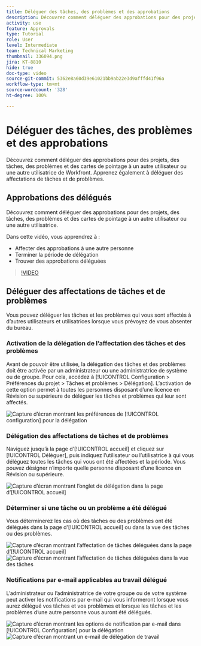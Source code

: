 ```yaml
---
title: Déléguer des tâches, des problèmes et des approbations
description: Découvrez comment déléguer des approbations pour des projets, des tâches, des problèmes et des cartes de pointage à un autre utilisateur ou une autre utilisatrice de Workfront. Apprenez également à déléguer des affectations de tâches et de problèmes.
activity: use
feature: Approvals
type: Tutorial
role: User
level: Intermediate
team: Technical Marketing
thumbnail: 336094.png
jira: KT-8810
hide: true
doc-type: video
source-git-commit: 5362e8a60d39e61021bb9ab22e3d9afffd41f96a
workflow-type: tm+mt
source-wordcount: '328'
ht-degree: 100%

---
```


# Déléguer des tâches, des problèmes et des approbations

Découvrez comment déléguer des approbations pour des projets, des tâches, des problèmes et des cartes de pointage à un autre utilisateur ou une autre utilisatrice de Workfront. Apprenez également à déléguer des affectations de tâches et de problèmes.

## Approbations des délégués

Découvrez comment déléguer des approbations pour des projets, des tâches, des problèmes et des cartes de pointage à un autre utilisateur ou une autre utilisatrice.

Dans cette vidéo, vous apprendrez à :

* Affecter des approbations à une autre personne
* Terminer la période de délégation
* Trouver des approbations déléguées

>[!VIDEO](https://video.tv.adobe.com/v/336094/?quality=12&learn=on)

<!---
learn more URLS
Delegate approval request
--->

## Déléguer des affectations de tâches et de problèmes

Vous pouvez déléguer les tâches et les problèmes qui vous sont affectés à d’autres utilisateurs et utilisatrices lorsque vous prévoyez de vous absenter du bureau.

### Activation de la délégation de l’affectation des tâches et des problèmes

Avant de pouvoir être utilisée, la délégation des tâches et des problèmes doit être activée par un administrateur ou une administratrice de système ou de groupe. Pour cela, accédez à [!UICONTROL Configuration > Préférences du projet > Tâches et problèmes > Délégation]. L’activation de cette option permet à toutes les personnes disposant d’une licence en Révision ou supérieure de déléguer les tâches et problèmes qui leur sont affectés.

![Capture d’écran montrant les préférences de [!UICONTROL configuration] pour la délégation](assets/delegation-1.png)

### Délégation des affectations de tâches et de problèmes

Naviguez jusqu’à la page d’[!UICONTROL accueil] et cliquez sur [!UICONTROL Déléguer], puis indiquez l’utilisateur ou l’utilisatrice à qui vous déléguez toutes les tâches qui vous ont été affectées et la période. Vous pouvez désigner n’importe quelle personne disposant d’une licence en Révision ou supérieure.

![Capture d’écran montrant l’onglet de délégation dans la page d’[!UICONTROL accueil]](assets/delegation-2.png)

### Déterminer si une tâche ou un problème a été délégué

Vous déterminerez les cas où des tâches ou des problèmes ont été délégués dans la page d’[!UICONTROL accueil] ou dans la vue des tâches ou des problèmes.

![Capture d’écran montrant l’affectation de tâches déléguées dans la page d’[!UICONTROL accueil]](assets/delegation-4.png)
![Capture d’écran montrant l’affectation de tâches déléguées dans la vue des tâches](assets/delegation-3.png)

### Notifications par e-mail applicables au travail délégué

L’administrateur ou l’administratrice de votre groupe ou de votre système peut activer les notifications par e-mail qui vous informeront lorsque vous aurez délégué vos tâches et vos problèmes et lorsque les tâches et les problèmes d’une autre personne vous auront été délégués.

![Capture d’écran montrant les options de notification par e-mail dans [!UICONTROL Configuration] pour la délégation](assets/delegation-5.png)
![Capture d’écran montrant un e-mail de délégation de travail](assets/delegation-6.png)
